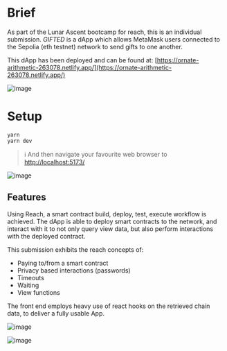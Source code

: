 # Brief
As part of the Lunar Ascent bootcamp for reach, this is an individual submission. *GIFTED* is a dApp which allows MetaMask users connected to the Sepolia (eth testnet) network to send gifts to one another.

This dApp has been deployed and can be found at:
[https://ornate-arithmetic-263078.netlify.app/](https://ornate-arithmetic-263078.netlify.app/)

![image](https://user-images.githubusercontent.com/89510251/203532929-ddb710f7-1569-4784-8d3c-d54085cef006.png)

# Setup

```
yarn
yarn dev
```

> ℹ️ And then navigate your favourite web browser to [http://localhost:5173/](http://localhost:5173/)

![image](https://user-images.githubusercontent.com/89510251/203533421-5b6860f8-2956-48ca-aa80-903d4f7af6c5.png)

## Features

Using Reach, a smart contract build, deploy, test, execute workflow is achieved. The dApp is able to deploy smart contracts to the network, and interact with it to not only query view data, but also perform interactions with the deployed contract.

This submission exhibits the reach concepts of:
- Paying to/from a smart contract
- Privacy based interactions (passwords)
- Timeouts
- Waiting
- View functions

The front end employs heavy use of react hooks on the retrieved chain data, to deliver a fully usable App.

![image](https://user-images.githubusercontent.com/89510251/203533085-1b8f20a7-fa47-422d-a620-54308bb1ed15.png)

![image](https://user-images.githubusercontent.com/89510251/203533981-3e3a5493-f3f3-465d-88d7-e0c8b1dfcdc3.png)

